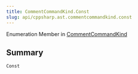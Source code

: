 ```yaml
---
title: CommentCommandKind.Const
slug: api/cppsharp.ast.commentcommandkind.const
---
```

Enumeration Member in [CommentCommandKind](/api/cppsharp/ast/commentcommandkind)

## Summary



```csharp
Const
```

